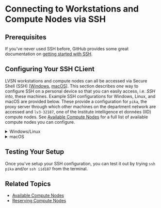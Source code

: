 # Connecting to Workstations and Compute Nodes via SSH

## Prerequisites

If you've never used SSH before, GitHub provides some great documentation on [getting started with SSH](https://docs.github.com/en/authentication/connecting-to-github-with-ssh).

## Configuring Your SSH CLient

LVSN workstations and compute nodes can all be accessed via Secure Shell (SSH) [[Windows](https://docs.microsoft.com/en-us/windows/terminal/tutorials/ssh), [macOS](https://support.apple.com/en-ca/guide/mac-help/mchlp1066/12.0/mac/12.0)]. This section describes *one* way to configure SSH on a personal device so that you can easily access, i.e. *SSH into*, these machines. Example SSH configurations for Windows, Linux, and macOS are provided below. These provide a configuration for `pika`, the proxy server through which other machines on the department network are accessed and `lv3-32187`, one of the Institute intelligence et données (IID) compute nodes. See  [Available Compute Nodes](available_compute_nodes.md) for a full list of available compute nodes you can configure.

<details>
<summary>Windows/Linux</summary>

```ssh-config
Host *
    AddKeysToAgent yes
    IdentityFile ~/.ssh/id_ed25519

Host pika
    HostName pika.gel.ulaval.ca
    ForwardAgent yes
    User IDUL
    ServerAliveInterval 120
    IdentityFile ~/.ssh/id_ed25519

Host iid187
    HostName lv3-32187.gel.ulaval.ca
    ForwardAgent yes
    User IDUL
    ServerAliveInterval 120
    IdentityFile ~/.ssh/id_ed25519
    ProxyJump pika
```

</details>

<details>
<summary>macOS</summary>

```ssh-config
Host *
    AddKeysToAgent yes
    UseKeychain yes
    IdentityFile ~/.ssh/id_ed25519

Host pika
    HostName pika.gel.ulaval.ca
    ForwardAgent yes
    User IDUL
    ServerAliveInterval 120
    IdentityFile ~/.ssh/id_ed25519

# IID compute cluster
Host iid187
    HostName lv3-32187.gel.ulaval.ca
    ForwardAgent yes
    User IDUL
    ServerAliveInterval 120
    IdentityFile ~/.ssh/id_ed25519
    ProxyJump pika
```

</details>

## Testing Your Setup

Once you've setup your SSH configuration, you can test it out by trying `ssh pika` and/or `ssh iid187` from the terminal.

## Related Topics

- [Available Compute Nodes](available_compute_nodes.md)
- [Reserving Compute Nodes](reserving_compute_nodes.md)
